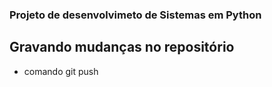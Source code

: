 ### Projeto de desenvolvimeto de Sistemas em Python   

## Gravando mudanças no repositório

- comando git push

